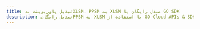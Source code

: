 ---title: تبدیل پاورپوینت بهXLSM، PPSM به XLSM مبدل رایگان یا GO SDKdescription: تبدیل رایگانPPSM به XLSM با استفاده از GO Cloud APIs & SDK. همچنین اسناد Microsoft PowerPoint را در Cloud ایجاد، ویرایش و رندر کنید.---